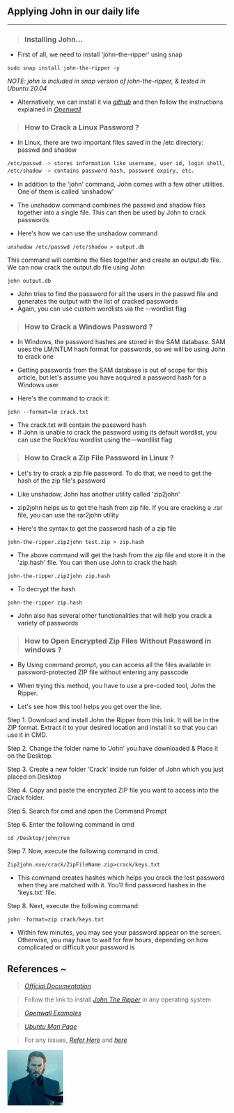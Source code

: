 
## Applying John in our daily life
----------------------------------

> ### Installing John...

* First of all, we need to install 'john-the-ripper' using snap
```
sudo snap install john-the-ripper -y
```

_NOTE: john is included in snap version of john-the-ripper, & tested in Ubuntu 20.04_

* Alternatively, we can install it via _[github](https://github.com/openwall/john.git)_ and then follow the instructions explained in _[Openwall](https://www.openwall.com/john/doc/INSTALL.shtml)_

> ### How to Crack a Linux Password ?

* In Linux, there are two important files saved in the /etc directory: passwd and shadow
```bash
/etc/passwd -> stores information like username, user id, login shell, etc.
/etc/shadow -> contains password hash, password expiry, etc.
```

* In addition to the 'john' command, John comes with a few other utilities. One of them is called 'unshadow'

* The unshadow command combines the passwd and shadow files together into a single file. This can then be used by John to crack passwords

* Here's how we can use the unshadow command
```
unshadow /etc/passwd /etc/shadow > output.db
```

This command will combine the files together and create an output.db file. We can now crack the output.db file using John
```
john output.db
```

* John tries to find the password for all the users in the passwd file and generates the output with the list of cracked passwords
* Again, you can use custom wordlists via the --wordlist flag

> ### How to Crack a Windows Password ?

* In Windows, the password hashes are stored in the SAM database. SAM uses the LM/NTLM hash format for passwords, so we will be using John to crack one

* Getting passwords from the SAM database is out of scope for this article, but let's assume you have acquired a password hash for a Windows user

* Here's the command to crack it:
```
john --format=lm crack.txt
```

* The crack.txt will contain the password hash
* If John is unable to crack the password using its default wordlist, you can use the RockYou wordlist using the --wordlist flag

> ### How to Crack a Zip File Password in Linux ?

* Let's try to crack a zip file password. To do that, we need to get the hash of the zip file's password

* Like unshadow, John has another utility called 'zip2john' 
* zip2john helps us to get the hash from zip file. If you are cracking a .rar file, you can use the rar2john utility

* Here's the syntax to get the password hash of a zip file
```
john-the-ripper.zip2john test.zip > zip.hash
```

* The above command will get the hash from the zip file and store it in the 'zip.hash' file. You can then use John to crack the hash
```
john-the-ripper.zip2john zip.hash
```

* To decrypt the hash
```
john-the-ripper zip.hash
```

* John also has several other functionalities that will help you crack a variety of passwords

> ### How to Open Encrypted Zip Files Without Password in windows ?

* By Using command prompt, you can access all the files available in password-protected ZIP file without entering any passcode 

* When trying this method, you have to use a pre-coded tool, John the Ripper.

* Let's see how this tool helps you get over the line.

Step 1. Download and install John the Ripper from this link. It will be in the ZIP format. Extract it to your desired location and install it so that you can use it in CMD.

Step 2. Change the folder name to 'John' you have downloaded & Place it on the Desktop.

Step 3. Create a new folder 'Crack' inside run folder of John which you just placed on Desktop

Step 4. Copy and paste the encrypted ZIP file you want to access into the Crack folder.

Step 5. Search for cmd and open the Command Prompt

Step 6. Enter the following command in cmd
```
cd /Desktop/john/run
```

Step 7. Now, execute the following command in cmd.
```
Zip2john.exe/crack/ZipFileName.zip>crack/keys.txt
```
* This command creates hashes which helps you crack the lost password when they are matched with it. You'll find password hashes in the 'keys.txt' file.

Step 8. Next, execute the following command 
```
john -format=zip crack/keys.txt
```
* Within few minutes, you may see your password appear on the screen. Otherwise, you may have to wait for few hours, depending on how complicated or difficult your password is


## References ~

> _[Official Documentation](https://www.openwall.com/john/doc/)_

> Follow the link to install _[John The Ripper](https://web.archive.org/web/20190315141023/https:/www.openwall.com/john/)_ in any operating system

> _[Openwall Examples](https://www.openwall.com/john/doc/EXAMPLES.shtml)_

> _[Ubuntu Man Page](https://manpages.ubuntu.com/manpages/focal/en/man8/john.8.html)_

> For any issues, _[Refer Here](https://superuser.com/questions/1457837/command-zip2john-is-not-working)_ and _[here](https://www.freecodecamp.org/news/crack-passwords-using-john-the-ripper-pentesting-tutorial/)_

![keanu_Reeves](imgs/johnwick.jpg)
